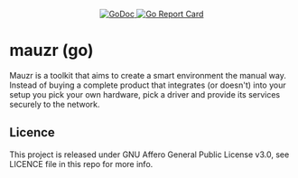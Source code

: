 <p align="center">
  <a href="https://godoc.org/github.com/eqrx/mauzr">
    <img src="https://godoc.org/github.com/eqrx/mauzr?status.svg" alt="GoDoc" />
  </a>
  <a href="https://goreportcard.com/report/github.com/eqrx/mauzr">
    <img src="https://goreportcard.com/badge/github.com/eqrx/mauzr" alt="Go Report Card" />
  </a>
</p>

# mauzr (go)

Mauzr is a toolkit that aims to create a smart environment the manual way.
Instead of buying a complete product that integrates (or doesn't) into your
setup you pick your own hardware, pick a driver and provide its services
securely to the network.

## Licence
This project is released under GNU Affero General Public License v3.0, see
LICENCE file in this repo for more info.
